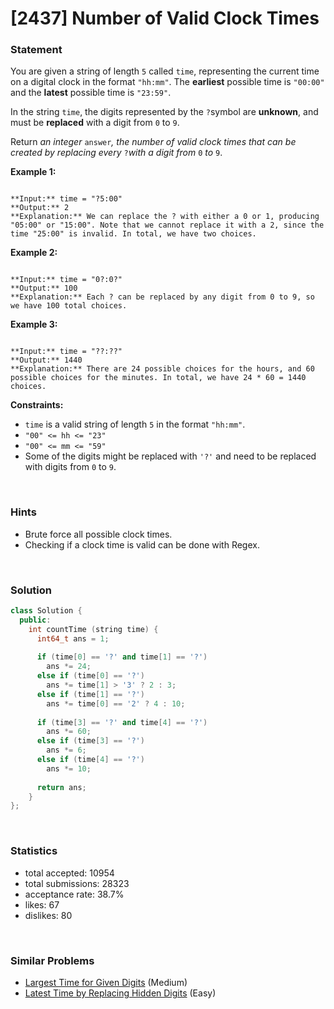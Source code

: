 # [2437] Number of Valid Clock Times



### Statement

You are given a string of length `5` called `time`, representing the current time on a digital clock in the format `"hh:mm"`. The **earliest** possible time is `"00:00"` and the **latest** possible time is `"23:59"`.

In the string `time`, the digits represented by the `?`symbol are **unknown**, and must be **replaced** with a digit from `0` to `9`.

Return *an integer* `answer`*, the number of valid clock times that can be created by replacing every* `?`*with a digit from* `0` *to* `9`.


**Example 1:**

```

**Input:** time = "?5:00"
**Output:** 2
**Explanation:** We can replace the ? with either a 0 or 1, producing "05:00" or "15:00". Note that we cannot replace it with a 2, since the time "25:00" is invalid. In total, we have two choices.

```

**Example 2:**

```

**Input:** time = "0?:0?"
**Output:** 100
**Explanation:** Each ? can be replaced by any digit from 0 to 9, so we have 100 total choices.

```

**Example 3:**

```

**Input:** time = "??:??"
**Output:** 1440
**Explanation:** There are 24 possible choices for the hours, and 60 possible choices for the minutes. In total, we have 24 * 60 = 1440 choices.

```

**Constraints:**
* `time` is a valid string of length `5` in the format `"hh:mm"`.
* `"00" <= hh <= "23"`
* `"00" <= mm <= "59"`
* Some of the digits might be replaced with `'?'` and need to be replaced with digits from `0` to `9`.


<br>

### Hints

- Brute force all possible clock times.
- Checking if a clock time is valid can be done with Regex.

<br>

### Solution

```cpp
class Solution {
  public:
    int countTime (string time) {
      int64_t ans = 1;
      
      if (time[0] == '?' and time[1] == '?')
        ans *= 24;
      else if (time[0] == '?')
        ans *= time[1] > '3' ? 2 : 3;
      else if (time[1] == '?')
        ans *= time[0] == '2' ? 4 : 10;
      
      if (time[3] == '?' and time[4] == '?')
        ans *= 60;
      else if (time[3] == '?')
        ans *= 6;
      else if (time[4] == '?')
        ans *= 10;
      
      return ans;
    }
};
```

<br>

### Statistics

- total accepted: 10954
- total submissions: 28323
- acceptance rate: 38.7%
- likes: 67
- dislikes: 80

<br>

### Similar Problems

- [Largest Time for Given Digits](https://leetcode.com/problems/largest-time-for-given-digits) (Medium)
- [Latest Time by Replacing Hidden Digits](https://leetcode.com/problems/latest-time-by-replacing-hidden-digits) (Easy)
